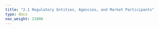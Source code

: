 ```yaml
---
title: "2.1 Regulatory Entities, Agencies, and Market Participants"
type: docs
nav_weight: 21000
---
```

